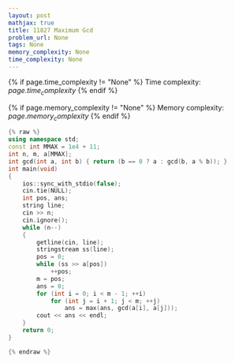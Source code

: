 ```yaml
---
layout: post
mathjax: true
title: 11827 Maximum Gcd
problem_url: None
tags: None
memory_complexity: None
time_complexity: None
---
```




{% if page.time_complexity != "None" %}
Time complexity: ${{ page.time_complexity }}$
{% endif %}

{% if page.memory_complexity != "None" %}
Memory complexity: ${{ page.memory_complexity }}$
{% endif %}

```cpp
{% raw %}
using namespace std;
const int MMAX = 1e4 + 11;
int n, m, a[MMAX];
int gcd(int a, int b) { return (b == 0 ? a : gcd(b, a % b)); }
int main(void)
{
    ios::sync_with_stdio(false);
    cin.tie(NULL);
    int pos, ans;
    string line;
    cin >> n;
    cin.ignore();
    while (n--)
    {
        getline(cin, line);
        stringstream ss(line);
        pos = 0;
        while (ss >> a[pos])
            ++pos;
        m = pos;
        ans = 0;
        for (int i = 0; i < m - 1; ++i)
            for (int j = i + 1; j < m; ++j)
                ans = max(ans, gcd(a[i], a[j]));
        cout << ans << endl;
    }
    return 0;
}

{% endraw %}
```
